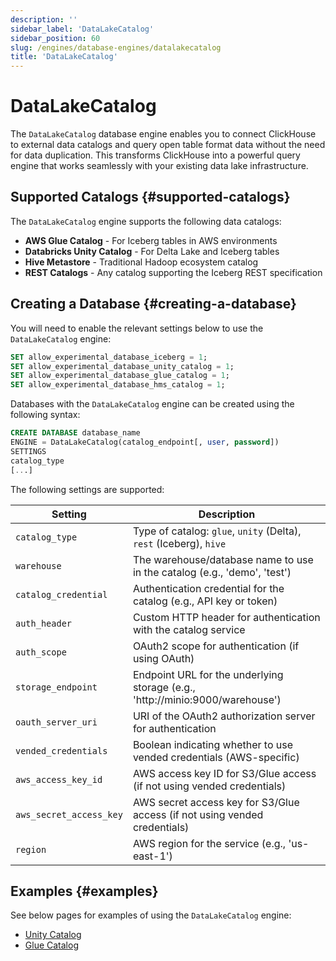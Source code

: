 ```yaml
---
description: ''
sidebar_label: 'DataLakeCatalog'
sidebar_position: 60
slug: /engines/database-engines/datalakecatalog
title: 'DataLakeCatalog'
---
```


# DataLakeCatalog

The `DataLakeCatalog` database engine enables you to connect ClickHouse to external
data catalogs and query open table format data without the need for data duplication.
This transforms ClickHouse into a powerful query engine that works seamlessly with
your existing data lake infrastructure.

## Supported Catalogs {#supported-catalogs}

The `DataLakeCatalog` engine supports the following data catalogs:

- **AWS Glue Catalog** - For Iceberg tables in AWS environments
- **Databricks Unity Catalog** - For Delta Lake and Iceberg tables
- **Hive Metastore** - Traditional Hadoop ecosystem catalog
- **REST Catalogs** - Any catalog supporting the Iceberg REST specification

## Creating a Database {#creating-a-database}

You will need to enable the relevant settings below to use the `DataLakeCatalog` engine:

```sql
SET allow_experimental_database_iceberg = 1;
SET allow_experimental_database_unity_catalog = 1;
SET allow_experimental_database_glue_catalog = 1;
SET allow_experimental_database_hms_catalog = 1;
```

Databases with the `DataLakeCatalog` engine can be created using the following syntax:

```sql
CREATE DATABASE database_name
ENGINE = DataLakeCatalog(catalog_endpoint[, user, password])
SETTINGS
catalog_type
[...]
```

The following settings are supported:

| Setting                 | Description                                                                   |
|-------------------------|-------------------------------------------------------------------------------|
| `catalog_type`          | Type of catalog: `glue`, `unity` (Delta), `rest` (Iceberg), `hive`            |
| `warehouse`             | The warehouse/database name to use in the catalog (e.g., 'demo', 'test')      |
| `catalog_credential`    | Authentication credential for the catalog (e.g., API key or token)            |
| `auth_header`           | Custom HTTP header for authentication with the catalog service                |
| `auth_scope`            | OAuth2 scope for authentication (if using OAuth)                              |
| `storage_endpoint`      | Endpoint URL for the underlying storage (e.g., 'http://minio:9000/warehouse') |
| `oauth_server_uri`      | URI of the OAuth2 authorization server for authentication                     |
| `vended_credentials`    | Boolean indicating whether to use vended credentials (AWS-specific)           |
| `aws_access_key_id`     | AWS access key ID for S3/Glue access (if not using vended credentials)        |
| `aws_secret_access_key` | AWS secret access key for S3/Glue access (if not using vended credentials)    |
| `region`                | AWS region for the service (e.g., 'us-east-1')                                |

## Examples {#examples}

See below pages for examples of using the `DataLakeCatalog` engine:

* [Unity Catalog](/use-cases/data-lake/unity-catalog)
* [Glue Catalog](/use-cases/data-lake/glue-catalog)
